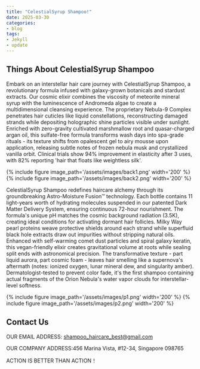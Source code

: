 ```yaml
---
title: "CelestialSyrup Shampoo!"
date: 2025-03-30
categories:
- blog
tags:
- Jekyll
- update
---
```


## Things About CelestialSyrup Shampoo

Embark on an interstellar hair care journey with CelestialSyrup Shampoo, a revolutionary formula infused with galaxy-grown botanicals and stardust extracts. Our cosmic elixir combines the viscosity of meteorite mineral syrup with the luminescence of Andromeda algae to create a multidimensional cleansing experience. The proprietary Nebula-9 Complex penetrates hair cuticles like liquid constellations, reconstructing damaged strands while depositing holographic shine particles visible under sunlight. Enriched with zero-gravity cultivated marshmallow root and quasar-charged argan oil, this sulfate-free formula transforms wash days into spa-grade rituals - its texture shifts from opalescent gel to airy mousse upon application, releasing subtle notes of frozen nebula musk and crystallized vanilla orbit. Clinical trials show 94% improvement in elasticity after 3 uses, with 82% reporting 'hair that floats like weightless silk'.

{% include figure image_path='/assets/images/back1.png' width='200' %}
{% include figure image_path='/assets/images/back2.png' width='200' %}

CelestialSyrup Shampoo redefines haircare alchemy through its groundbreaking Astro-Moisture Fusion™ technology. Each bottle contains 11 light-years worth of hydrating molecules suspended in our patented Dark Matter Delivery System, ensuring continuous 72-hour nourishment. The formula's unique pH matches the cosmic background radiation (3.5K), creating ideal conditions for activating dormant hair follicles. Milky Way pearl proteins weave protective shields around each strand while superfluid black hole extracts draw out impurities without stripping natural oils. Enhanced with self-warming comet dust particles and spiral galaxy keratin, this vegan-friendly elixir creates gravitational volume at roots while sealing split ends with astronomical precision. The transformative texture - part liquid aurora, part cosmic foam - leaves hair smelling like a supernova's aftermath (notes: ionized oxygen, lunar mineral dew, and singularity amber). Dermatologist-tested to prevent color fade, it's the first shampoo containing actual fragments of the Orion Nebula's water vapor clouds for interstellar-level softness.

{% include figure image_path='/assets/images/p1.png' width='200' %}
{% include figure image_path='/assets/images/p2.png' width='200' %}


## Contact Us

OUR EMAIL ADDRESS: shampoo_haircare_best@gmail.com

OUR COMPANY ADDRESS:456 Marina Vista, #12-34, Singapore 098765

ACTION IS BETTER THAN ACTION！
